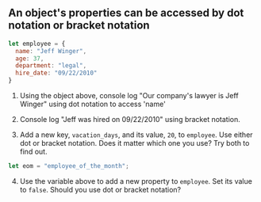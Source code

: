 ## An object's properties can be accessed by dot notation or bracket notation

```js
let employee = {
  name: "Jeff Winger",
  age: 37,
  department: "legal",
  hire_date: "09/22/2010"
}
```

1. Using the object above, console log "Our company's lawyer is Jeff Winger" using dot notation to access 'name'

2. Console log "Jeff was hired on 09/22/2010" using bracket notation.

3. Add a new key, `vacation_days`, and its value, `20`, to `employee`. Use either dot or bracket notation. Does it matter which one you use? Try both to find out.

```js
let eom = "employee_of_the_month";
```

4. Use the variable above to add a new property to `employee`. Set its value to `false`. Should you use dot or bracket notation?
